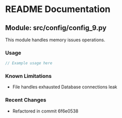 # README Documentation

## Module: src/config/config_9.py

This module handles memory issues operations.

### Usage

```java
// Example usage here
```

### Known Limitations

- File handles exhausted Database connections leak

### Recent Changes

- Refactored in commit 6f6e0538
